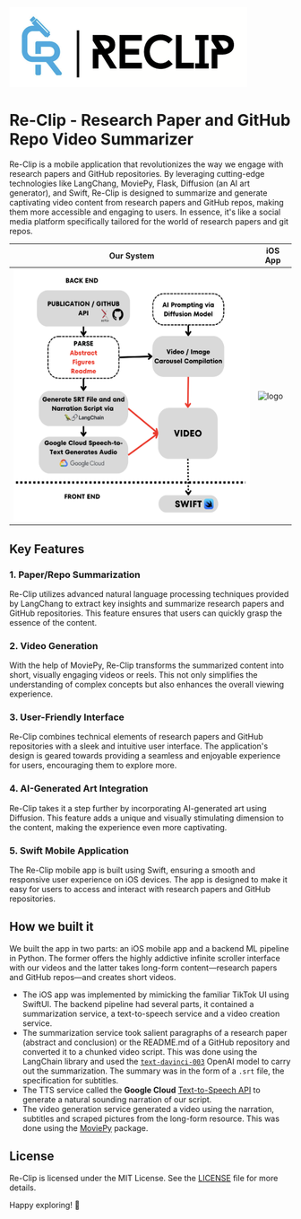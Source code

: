 <img width="425" alt="logo" src="/assets/logo.png">

# Re-Clip - Research Paper and GitHub Repo Video Summarizer

Re-Clip is a mobile application that revolutionizes the way we engage with research papers and GitHub repositories. By leveraging cutting-edge technologies like LangChang, MoviePy, Flask, Diffusion (an AI art generator), and Swift, Re-Clip is designed to summarize and generate captivating video content from research papers and GitHub repos, making them more accessible and engaging to users. In essence, it's like a social media platform specifically tailored for the world of research papers and git repos.

| Our System | iOS App |
| ---------- | ------- |
|<img height="450" alt="logo" src="/assets/infra.png">|<img height="450" alt="logo" src="/assets/scroll.gif">| 


## Key Features

### 1. Paper/Repo Summarization
Re-Clip utilizes advanced natural language processing techniques provided by LangChang to extract key insights and summarize research papers and GitHub repositories. This feature ensures that users can quickly grasp the essence of the content.

### 2. Video Generation
With the help of MoviePy, Re-Clip transforms the summarized content into short, visually engaging videos or reels. This not only simplifies the understanding of complex concepts but also enhances the overall viewing experience.

### 3. User-Friendly Interface
Re-Clip combines technical elements of research papers and GitHub repositories with a sleek and intuitive user interface. The application's design is geared towards providing a seamless and enjoyable experience for users, encouraging them to explore more.

### 4. AI-Generated Art Integration
Re-Clip takes it a step further by incorporating AI-generated art using Diffusion. This feature adds a unique and visually stimulating dimension to the content, making the experience even more captivating.

### 5. Swift Mobile Application
The Re-Clip mobile app is built using Swift, ensuring a smooth and responsive user experience on iOS devices. The app is designed to make it easy for users to access and interact with research papers and GitHub repositories.

## How we built it
We built the app in two parts: an iOS mobile app and a backend ML pipeline in Python. The former offers the highly addictive infinite scroller interface with our videos and the latter takes long-form content—research papers and GitHub repos—and creates short videos. 
* The iOS app was implemented by mimicking the familiar TikTok UI using SwiftUI. The backend pipeline had several parts, it contained a summarization service, a text-to-speech service and a video creation service. 
* The summarization service took salient paragraphs of a research paper (abstract and conclusion) or the README.md of a GitHub repository and converted it to a chunked video script. This was done using the LangChain library and used the [`text-davinci-003`](https://platform.openai.com/docs/models) OpenAI model to carry out the summarization. The summary was in the form of a `.srt` file, the specification for subtitles.
* The TTS service called the **Google Cloud** [Text-to-Speech API](https://cloud.google.com/text-to-speech) to generate a natural sounding narration of our script. 
* The video generation service generated a video using the narration, subtitles and scraped pictures from the long-form resource. This was done using the [MoviePy](https://zulko.github.io/moviepy/) package.

## License

Re-Clip is licensed under the MIT License. See the [LICENSE](LICENSE) file for more details.


Happy exploring! 🚀
